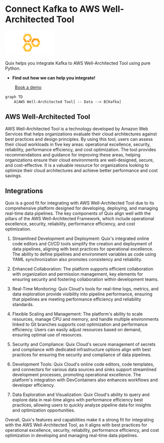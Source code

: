 # Connect Kafka to AWS Well-Architected Tool

![](./images/logo_1.jpg)

Quix helps you integrate Kafka to AWS Well-Architected Tool using pure Python.

<div class="grid cards blog-grid-card" markdown>

- __Find out how we can help you integrate!__

    <a class="md-button md-button--primary" href="https://share.hsforms.com/1iW0TmZzKQMChk0lxd_tGiw4yjw2?__hstc=175542013.2303933fbd746c0ac86d9ccbe9bc9100.1728383268831.1729603416735.1729620918855.31&__hssc=175542013.1.1729620918855&__hsfp=2132701734" target="_blank" style="margin:.5rem;">Book a demo</a>

</div>

```mermaid
graph TD
    A[AWS Well-Architected Tool] -- Data --> B[Kafka]
```

## AWS Well-Architected Tool

AWS Well-Architected Tool is a technology developed by Amazon Web Services that helps organizations evaluate their cloud architectures against best practices and design principles. By using this tool, users can assess their cloud workloads in five key areas: operational excellence, security, reliability, performance efficiency, and cost optimization. The tool provides recommendations and guidance for improving these areas, helping organizations ensure their cloud environments are well-designed, secure, and cost-effective. It is a valuable resource for organizations looking to optimize their cloud architectures and achieve better performance and cost savings.

## Integrations

Quix is a good fit for integrating with AWS Well-Architected Tool due to its comprehensive platform designed for developing, deploying, and managing real-time data pipelines. The key components of Quix align well with the pillars of the AWS Well-Architected Framework, which include operational excellence, security, reliability, performance efficiency, and cost optimization.

1. Streamlined Development and Deployment: Quix's integrated online code editors and CI/CD tools simplify the creation and deployment of data pipelines, aligning with best practices for operational excellence. The ability to define pipelines and environment variables as code using YAML synchronization also promotes consistency and reliability.

2. Enhanced Collaboration: The platform supports efficient collaboration with organization and permission management, key elements for ensuring security and fostering collaboration within development teams.

3. Real-Time Monitoring: Quix Cloud's tools for real-time logs, metrics, and data exploration provide visibility into pipeline performance, ensuring that pipelines are meeting performance efficiency and reliability standards.

4. Flexible Scaling and Management: The platform's ability to scale resources, manage CPU and memory, and handle multiple environments linked to Git branches supports cost optimization and performance efficiency. Users can easily adjust resources based on demand, ensuring optimal use of resources.

5. Security and Compliance: Quix Cloud's secure management of secrets and compliance with dedicated infrastructure options align with best practices for ensuring the security and compliance of data pipelines.

6. Development Tools: Quix Cloud's online code editors, code templates, and connectors for various data sources and sinks support streamlined development processes, promoting operational excellence. The platform's integration with DevContainers also enhances workflows and developer efficiency.

7. Data Exploration and Visualization: Quix Cloud's ability to query and explore data in real-time aligns with performance efficiency best practices, allowing users to quickly analyze pipeline data for insights and optimization opportunities.

Overall, Quix's features and capabilities make it a strong fit for integrating with the AWS Well-Architected Tool, as it aligns with best practices for operational excellence, security, reliability, performance efficiency, and cost optimization in developing and managing real-time data pipelines.


